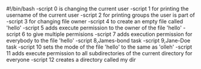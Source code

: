 #!/bin/bash
-script 0 is changing the current user
-script 1 for printing the username of the current user
-script 2 for printing groups the user is part of
-script 3 for changing file owner
-script 4 to create an empty file called 'hello'
-script 5 adds execute permission to the owner of the file 'hello'
-script 6 to give multiple permisions
-script 7 adds execution permission for everybody to the file 'hello'
-script 8,James-bond task
-script 9,Jane-Doe task
-script 10 sets the mode of the file 'hello' to the same as 'olleh'
-script 11 adds execute permission to all subdirectories of the current directory for everyone
-script 12 creates a directory called my dir
